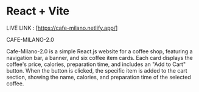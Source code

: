 # React + Vite
LIVE LINK : [https://cafe-milano.netlify.app/]

CAFE-MILANO-2.0 

Cafe-Milano-2.0 is a simple React.js website for a coffee shop, featuring a navigation bar, a banner, and six coffee item cards. Each card displays the coffee's price, calories, preparation time, and includes an "Add to Cart" button. When the button is clicked, the specific item is added to the cart section, showing the name, calories, and preparation time of the selected coffee.
